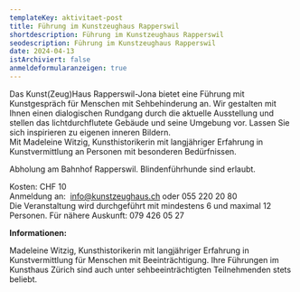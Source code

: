 ```yaml
---
templateKey: aktivitaet-post
title: Führung im Kunstzeughaus Rapperswil
shortdescription: Führung im Kunstzeughaus Rapperswil
seodescription: Führung im Kunstzeughaus Rapperswil
date: 2024-04-13
istArchiviert: false
anmeldeformularanzeigen: true
---
```

<!--StartFragment-->

Das Kunst(Zeug)Haus Rapperswil-Jona bietet eine Führung mit Kunstgespräch für Menschen mit Sehbehinderung an. Wir gestalten mit Ihnen einen dialogischen Rundgang durch die aktuelle Ausstellung und stellen das lichtdurchflutete Gebäude und seine Umgebung vor. Lassen Sie sich inspirieren zu eigenen inneren Bildern.\
Mit Madeleine Witzig, Kunsthistorikerin mit langjähriger Erfahrung in Kunstvermittlung an Personen mit besonderen Bedürfnissen.

Abholung am Bahnhof Rapperswil. Blindenführhunde sind erlaubt. 

Kosten: CHF 10\
Anmeldung an:  [info@kunstzeughaus.ch](mailto:info@kunstzeughaus.ch) oder 055 220 20 80\
Die Veranstaltung wird durchgeführt mit mindestens 6 und maximal 12 Personen. Für nähere Auskunft: 079 426 05 27



**Informationen:**

Madeleine Witzig, Kunsthistorikerin mit langjähriger Erfahrung in Kunstvermittlung für Menschen mit Beeinträchtigung. Ihre Führungen im Kunsthaus Zürich sind auch unter sehbeeinträchtigten Teilnehmenden stets beliebt.

<!--EndFragment-->